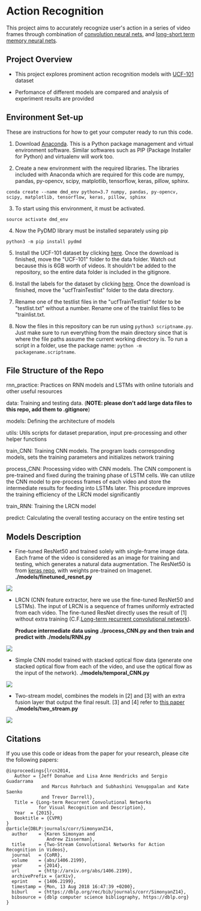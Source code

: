 # Action Recognition

This project aims to accurately recognize user's action in a series of video frames through combination of [convolution neural nets](https://en.wikipedia.org/wiki/Convolutional_neural_network), and [long-short term memory neural nets](https://en.wikipedia.org/wiki/Long_short-term_memory).

## Project Overview

- This project explores prominent action recognition models with [UCF-101](http://crcv.ucf.edu/data/UCF101.php) dataset
    
- Perfomance of different models are compared and analysis of experiment results are provided

## Environment Set-up

These are instructions for how to get your computer ready to run this code.

1. Download [Anaconda](https://anaconda.com/distribution). This is a Python package management and virtual environment software. Similar softwares such as PIP (Package Installer for Python) and virtualenv will work too.

2. Create a new environment with the required libraries. The libraries included with Anaconda which are required for this code are numpy, pandas, py-opencv, scipy, matplotlib, tensorflow, keras, pillow, sphinx.
```
conda create --name dmd_env python=3.7 numpy, pandas, py-opencv, scipy, matplotlib, tensorflow, keras, pillow, sphinx
```

3. To start using this environment, it must be activated.
```
source activate dmd_env
```

4. Now the PyDMD library must be installed separately using pip
```
python3 -m pip install pydmd
```

5. Install the UCF-101 dataset by clicking [here](https://www.crcv.ucf.edu/data/UCF101/UCF101.rar). Once the download is finished, move the "UCF-101" folder to the data folder. Watch out because this is 6GB worth of videos. It shouldn't be added to the repository, so the entire data folder is included in the gitignore.

6. Install the labels for the dataset by clicking [here](https://www.crcvucf.edu/data/UCF101/UCF101TrainTestSplits-RecognitionTask.zip). Once the download is finished, move the "ucfTrainTestlist" folder to the data directory.

7. Rename one of the testlist files in the "ucfTrainTestlist" folder to be "testlist.txt" without a number. Rename one of the trainlist files to be "trainlist.txt.

8. Now the files in this repository can be run using `python3 scriptname.py`. Just make sure to run everything from the main directory since that is where the file paths assume the current working directory is. To run a script in a folder, use the package name: `python -m packagename.scriptname`.

## File Structure of the Repo

rnn\_practice: 
    Practices on RNN models and LSTMs with online tutorials and other useful resources

data:
    Training and testing data. (**NOTE: please don't add large data files to this repo, add them to .gitignore**)

models:
    Defining the architecture of models

utils:
    Utils scripts for dataset preparation, input pre-processing and other helper functions 
    
train_CNN:
    Training CNN models. The program loads corresponding models, sets the training parameters and initializes network training

process_CNN:
    Processing video with CNN models. The CNN component is pre-trained and fixed during the training phase of LSTM cells. We can utilize the CNN model to pre-process frames of each video and store the intermediate results for feeding into LSTMs later. This procedure improves the training efficiency of the LRCN model significantly
    
    

train_RNN:
    Training the LRCN model
   
predict:
    Calculating the overall testing accuracy on the entire testing set
    
 

## Models Description

- Fine-tuned ResNet50 and trained solely with single-frame image data. Each frame of the video is considered as an image for training and testing, which generates a natural data augmentation.
   The ResNet50 is from [keras repo](https://github.com/fchollet/deep-learning-models), with weights 
   pre-trained on Imagenet. **./models/finetuned_resnet.py** 
   
![](https://github.com/woodfrog/ActionRecognition/blob/master/readme_imgs/finetuned_resnet.png?raw=true)   

- LRCN (CNN feature extractor, here we use the fine-tuned ResNet50 and LSTMs). The input of LRCN is a sequence of frames uniformly extracted from each video. The fine-tuned ResNet directly uses the result of [1] without extra training (C.F.[Long-term recurrent
   convolutional network](http://www.cv-foundation.org/openaccess/content_cvpr_2015/papers/Donahue_Long-Term_Recurrent_Convolutional_2015_CVPR_paper.pdf)).
   
   **Produce intermediate data using ./process_CNN.py and then train and predict with ./models/RNN.py**
    
![](https://github.com/woodfrog/ActionRecognition/blob/master/readme_imgs/LRCN.png?raw=true)
   
   
- Simple CNN model trained with stacked optical flow data (generate one stacked optical flow from each of the video, and use the optical flow as the input of the network). **./models/temporal_CNN.py**
   
![](https://github.com/woodfrog/ActionRecognition/blob/master/readme_imgs/CNN_optical_flow.png?raw=true)

- Two-stream model, combines the models in [2] and [3] with an extra fusion layer that
   output the final result. [3] and [4] refer to [this paper](http://papers.nips.cc/paper/5353-two-stream-convolutional-networks-for-action-recognition-in-videos.pdf)
   **./models/two_stream.py**

![](https://github.com/woodfrog/ActionRecognition/blob/master/readme_imgs/two_stream_model.png?raw=true)

## Citations
If you use this code or ideas from the paper for your research, please cite the following papers:
```
@inproceedings{lrcn2014,
   Author = {Jeff Donahue and Lisa Anne Hendricks and Sergio Guadarrama
             and Marcus Rohrbach and Subhashini Venugopalan and Kate Saenko
             and Trevor Darrell},
   Title = {Long-term Recurrent Convolutional Networks
            for Visual Recognition and Description},
   Year  = {2015},
   Booktitle = {CVPR}
}
@article{DBLP:journals/corr/SimonyanZ14,
  author    = {Karen Simonyan and
               Andrew Zisserman},
  title     = {Two-Stream Convolutional Networks for Action Recognition in Videos},
  journal   = {CoRR},
  volume    = {abs/1406.2199},
  year      = {2014},
  url       = {http://arxiv.org/abs/1406.2199},
  archivePrefix = {arXiv},
  eprint    = {1406.2199},
  timestamp = {Mon, 13 Aug 2018 16:47:39 +0200},
  biburl    = {https://dblp.org/rec/bib/journals/corr/SimonyanZ14},
  bibsource = {dblp computer science bibliography, https://dblp.org}
}
```
